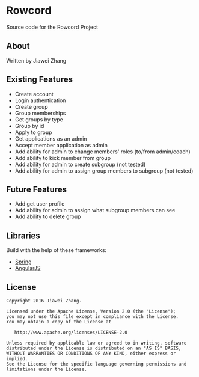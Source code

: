 
# Rowcord

Source code for the Rowcord Project

## About

Written by Jiawei Zhang


## Existing Features

* Create account
* Login authentication
* Create group
* Group memberships
* Get groups by type
* Group by id
* Apply to group
* Get applications as an admin
* Accept member application as admin
* Add ability for admin to change members' roles (to/from admin/coach)
* Add ability to kick member from group
* Add ability for admin to create subgroup (not tested)
* Add ability for admin to assign group members to subgroup (not tested)


## Future Features

* Add get user profile
* Add ability for admin to assign what subgroup members can see
* Add ability to delete group

## Libraries

Build with the help of these frameworks:

* [Spring](https://spring.io/)
* [AngularJS](https://angularjs.org/)

License
--------

	Copyright 2016 Jiawei Zhang.

    Licensed under the Apache License, Version 2.0 (the "License");
    you may not use this file except in compliance with the License.
    You may obtain a copy of the License at

       http://www.apache.org/licenses/LICENSE-2.0

    Unless required by applicable law or agreed to in writing, software
    distributed under the License is distributed on an "AS IS" BASIS,
    WITHOUT WARRANTIES OR CONDITIONS OF ANY KIND, either express or implied.
    See the License for the specific language governing permissions and
    limitations under the License.